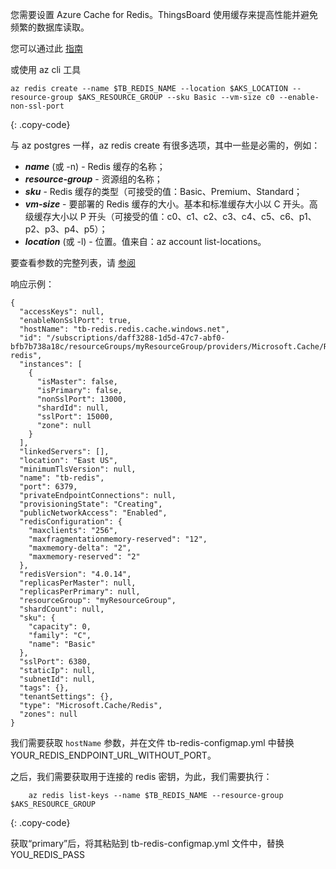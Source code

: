 您需要设置 Azure Cache for Redis。ThingsBoard 使用缓存来提高性能并避免频繁的数据库读取。

您可以通过此 [指南](https://docs.microsoft.com/en-us/azure/azure-cache-for-redis/quickstart-create-redis)

或使用 az cli 工具
```
az redis create --name $TB_REDIS_NAME --location $AKS_LOCATION --resource-group $AKS_RESOURCE_GROUP --sku Basic --vm-size c0 --enable-non-ssl-port 
```
{: .copy-code}

与 az postgres 一样，az redis create 有很多选项，其中一些是必需的，例如：

  - ***name*** (或 -n) - Redis 缓存的名称；
  - ***resource-group*** - 资源组的名称；
  - ***sku*** - Redis 缓存的类型（可接受的值：Basic、Premium、Standard；
  - ***vm-size*** - 要部署的 Redis 缓存的大小。基本和标准缓存大小以 C 开头。高级缓存大小以 P 开头（可接受的值：c0、c1、c2、c3、c4、c5、c6、p1、p2、p3、p4、p5）；
  - ***location*** (或 -l) - 位置。值来自：az account list-locations。

要查看参数的完整列表，请 [参阅](https://docs.microsoft.com/en-us/cli/azure/redis?view=azure-cli-latest#az_redis_create)

响应示例：
```
{
  "accessKeys": null,
  "enableNonSslPort": true,
  "hostName": "tb-redis.redis.cache.windows.net",
  "id": "/subscriptions/daff3288-1d5d-47c7-abf0-bfb7b738a18c/resourceGroups/myResourceGroup/providers/Microsoft.Cache/Redis/tb-redis",
  "instances": [
    {
      "isMaster": false,
      "isPrimary": false,
      "nonSslPort": 13000,
      "shardId": null,
      "sslPort": 15000,
      "zone": null
    }
  ],
  "linkedServers": [],
  "location": "East US",
  "minimumTlsVersion": null,
  "name": "tb-redis",
  "port": 6379,
  "privateEndpointConnections": null,
  "provisioningState": "Creating",
  "publicNetworkAccess": "Enabled",
  "redisConfiguration": {
    "maxclients": "256",
    "maxfragmentationmemory-reserved": "12",
    "maxmemory-delta": "2",
    "maxmemory-reserved": "2"
  },
  "redisVersion": "4.0.14",
  "replicasPerMaster": null,
  "replicasPerPrimary": null,
  "resourceGroup": "myResourceGroup",
  "shardCount": null,
  "sku": {
    "capacity": 0,
    "family": "C",
    "name": "Basic"
  },
  "sslPort": 6380,
  "staticIp": null,
  "subnetId": null,
  "tags": {},
  "tenantSettings": {},
  "type": "Microsoft.Cache/Redis",
  "zones": null
}
```

我们需要获取 `hostName` 参数，并在文件 tb-redis-configmap.yml 中替换 YOUR_REDIS_ENDPOINT_URL_WITHOUT_PORT。

之后，我们需要获取用于连接的 redis 密钥，为此，我们需要执行：
```
    az redis list-keys --name $TB_REDIS_NAME --resource-group $AKS_RESOURCE_GROUP
```
{: .copy-code}

获取“primary”后，将其粘贴到 tb-redis-configmap.yml 文件中，替换 YOU_REDIS_PASS